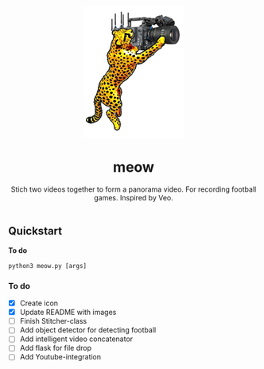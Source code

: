 <div align="center">
  <img src="./logo.png" width="200" />
  
  # meow

  Stich two videos together to form a panorama video. For recording football games. Inspired by Veo.
  <br/><br/>

</div>

## Quickstart

**To do**

```python3
python3 meow.py [args]
```

### To do

- [x] Create icon
- [x] Update README with images
- [ ] Finish Stitcher-class
- [ ] Add object detector for detecting football
- [ ] Add intelligent video concatenator
- [ ] Add flask for file drop
- [ ] Add Youtube-integration
